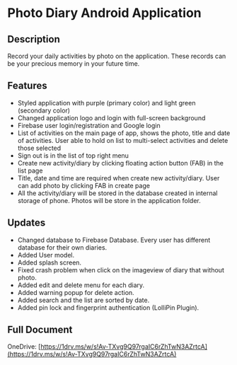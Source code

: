# Photo Diary Android Application

## Description
Record your daily activities by photo on the application. These records can be your precious memory in your future time.

## Features
+	Styled application with purple (primary color) and light green (secondary color)
+	Changed application logo and login with full-screen background
+ Firebase user login/registration and Google login
+	List of activities on the main page of app, shows the photo, title and date of activities. User able to hold on list to multi-select activities and delete those selected
+	Sign out is in the list of top right menu
+	Create new activity/diary by clicking floating action button (FAB) in the list page
+	Title, date and time are required when create new activity/diary. User can add photo by clicking FAB in create page
+	All the activity/diary will be stored in the database created in internal storage of phone. Photos will be store in the application folder.

## Updates
+	Changed database to Firebase Database. Every user has different database for their own diaries.
+	Added User model.
+	Added splash screen.
+	Fixed crash problem when click on the imageview of diary that without photo.
+	Added edit and delete menu for each diary.
+	Added warning popup for delete action.
+	Added search and the list are sorted by date.
+	Added pin lock and fingerprint authentication (LolliPin Plugin).

## Full Document
OneDrive: [https://1drv.ms/w/s!Av-TXvg9Q97rgaIC6rZhTwN3AZrtcA](https://1drv.ms/w/s!Av-TXvg9Q97rgaIC6rZhTwN3AZrtcA)
